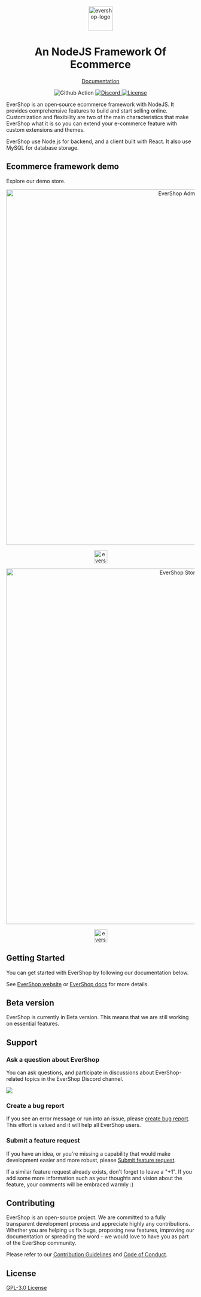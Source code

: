 <p>&nbsp;&nbsp;&nbsp;&nbsp;&nbsp;&nbsp;</p>
<p>&nbsp;&nbsp;&nbsp;&nbsp;&nbsp;&nbsp;</p>
<p align="center">
  <a href="https://evershop.io" target="_blank">
    <img alt="evershop-logo" height="65" alt="EverShop Logo" src="https://raw.githubusercontent.com/evershopcommerce/evershop/dev/.github/images/evershop-logo.png"/>
  </a>
</p>
<p align="center">
  <h1 align="center">An NodeJS Framework Of Ecommerce</h1>
</p>
<p align="center">
    <a href="https://evershop.io/docs/">Documentation</a>
</p>
<p align="center">
  <img src="https://github.com/nodeonline/nodejscart/actions/workflows/build.yml/badge.svg" alt="Github Action">
  <a href="https://discord.gg/GSzt7dt7RM">
    <img src="https://img.shields.io/discord/757179260417867879?label=discord" alt="Discord">
  </a>
  <a href="https://opensource.org/licenses/GPL-3.0">
    <img src="https://img.shields.io/badge/License-GPLv3-blue.svg" alt="License">
  </a>
</p>
  
EverShop is an open‑source ecommerce framework with NodeJS. It provides comprehensive features to build and start selling online. Customization and flexibility are two of the main characteristics that make EverShop what it is so you can extend your e-commerce feature with custom extensions and themes.

EverShop use Node.js for backend, and a client built with React. It also use MySQL for database storage.

## Ecommerce framework demo

Explore our demo store.

<p align="center">
<img alt="EverShop Admin Demo" width="950" src="https://raw.githubusercontent.com/evershopcommerce/evershop/dev/.github/images/evershop-backend-demo.svg"/>
</p>
<p align="center">
  <a href="https://demo.evershop.io/admin" target="_blank">
    <img alt="evershop-backend-demo" height="35" alt="EverShop Admin Demo" src="https://raw.githubusercontent.com/evershopcommerce/evershop/dev/.github/images/evershop-admin-demo.png"/>
  </a>
</p>
<p align="center">
<img alt="EverShop Store Demo" width="950" src="https://raw.githubusercontent.com/evershopcommerce/evershop/dev/.github/images/evershop-product-detail.png"/>
</p>
<p align="center">
  <a href="https://demo.evershop.io/" target="_blank">
    <img alt="evershop-store-demo" height="35" alt="EverShop Store Demo" src="https://raw.githubusercontent.com/evershopcommerce/evershop/dev/.github/images/evershop-store-front-demo.png"/>
  </a>
</p>

## Getting Started

You can get started with EverShop by following our documentation below. 

See [EverShop website](http://evershop.io/) or [EverShop docs](http://evershop.io/docs) for more details.


## Beta version

EverShop is currently in Beta version. This means that we are still working on essential features.

## Support

### Ask a question about EverShop

You can ask questions, and participate in discussions about EverShop-related topics in the EverShop Discord channel.

<a href="https://discord.gg/GSzt7dt7RM"><img src="https://raw.githubusercontent.com/evershopcommerce/evershop/dev/.github/images/discord_banner_github.svg" /></a>

### Create a bug report

If you see an error message or run into an issue, please [create bug report](https://github.com/evershopcommerce/evershop/issues/new). This effort is valued and it will help all EverShop users.


### Submit a feature request

If you have an idea, or you're missing a capability that would make development easier and more robust, please [Submit feature request](https://github.com/evershopcommerce/evershop/issues/new).

If a similar feature request already exists, don't forget to leave a "+1".
If you add some more information such as your thoughts and vision about the feature, your comments will be embraced warmly :)


## Contributing

EverShop is an open-source project. We are committed to a fully transparent development process and appreciate highly any contributions. Whether you are helping us fix bugs, proposing new features, improving our documentation or spreading the word - we would love to have you as part of the EverShop community.

Please refer to our [Contribution Guidelines](./CONTRIBUTING.md) and [Code of Conduct](./code_of_conduct.md).

## License

[GPL-3.0 License](https://github.com/evershopcommerce/evershop/blob/main/LICENSE)

